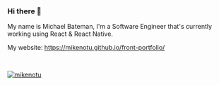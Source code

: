 ### Hi there 👋

My name is Michael Bateman, I'm a Software Engineer that's currently working using React & React Native.

My website:
https://mikenotu.github.io/front-portfolio/

<br/>

<p align="left"> <a href="https://github.com/MikeNotu"><img src="https://github-profile-trophy.vercel.app/?username=MikeNotu&theme=darkhub&rank=SSS,SS,S,AAA,AA,A,B&margin-w=15&margin-h=15" alt="mikenotu" /></a> </p>
